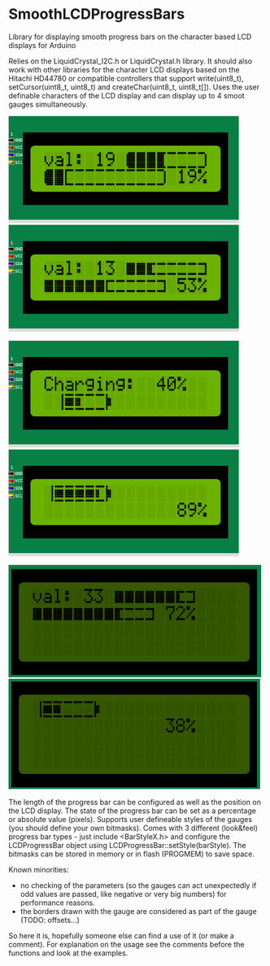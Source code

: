 # SmoothLCDProgressBars

Library for displaying smooth progress bars on the character based LCD displays for Arduino

Relies on the LiquidCrystal_I2C.h or LiquidCrystal.h library. It should also work with other libraries for the character LCD displays based on the Hitachi HD44780 or compatible controllers that support write(uint8_t), setCursor(uint8_t, uint8_t) and createChar(uint8_t, uint8_t[]). Uses the user definable characters of the LCD display and can display up to 4 smoot gauges simultaneously. 

![ProgressBar0](https://github.com/Gjorgjevikj/yaLCDProgressBar/blob/main/extras/SmootProgressBar_0_16x2.png) ![ProgressBar1](https://github.com/Gjorgjevikj/yaLCDProgressBar/blob/main/extras/SmootProgressBar_1_16x2.png)

![Battery6](https://github.com/Gjorgjevikj/yaLCDProgressBar/blob/main/extras/BatteryGauge_6_16x2.png) ![Battery7](https://github.com/Gjorgjevikj/yaLCDProgressBar/blob/main/extras/BatteryGauge_7_16x2.png)

![ProgressBar3](https://github.com/Gjorgjevikj/yaLCDProgressBar/blob/main/extras/SmootProgressBar_1_20x4.png) ![Battery8](https://github.com/Gjorgjevikj/yaLCDProgressBar/blob/main/extras/BatteryGauge_7_20x4.png)

The length of the progress bar can be configured as well as the position on the LCD display. The state of the progress bar can be set as a percentage or absolute value (pixels). Supports user defineable styles of the gauges (you should define your own bitmasks). Comes with 3 different (look&feel) progress bar types - just include <BarStyleX.h> and configure the LCDProgressBar object using LCDProgressBar::setStyle(barStyle). The bitmasks can be stored in memory or in flash (PROGMEM) to save space.

Known minorities:
- no checking of the parameters (so the gauges can act unexpectedly if odd values are passed, like negative or very big numbers) for performance reasons.
- the borders drawn with the gauge are considered as part of the gauge (TODO: offsets...) 

So here it is, hopefully someone else can find a use of it (or make a comment).
For explanation on the usage see the comments before the functions and look at the examples.


